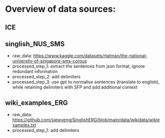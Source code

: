 # Overview of data sources:

## ICE

## singlish_NUS_SMS
- raw_data: https://www.kaggle.com/datasets/rtatman/the-national-university-of-singapore-sms-corpus
- processed_step_1: extract the sentences from json format, ignore redundant information
- processed_step_2: add delimiters
- processed_step_3: use gpt to normalise sentences (translate to english), while retaining delimiters with SFP and add additional context

## wiki_examples_ERG
- raw_data: https://github.com/siewyeng/SinglishERG/blob/main/data/wikidata/wikiexamples.txt
- processed_step_1: add delimiters